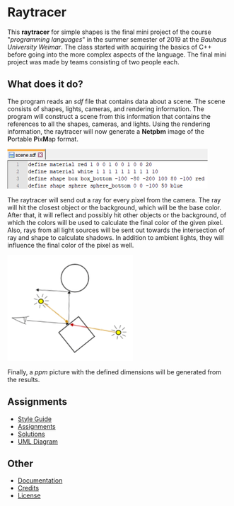 
# Raytracer

This **raytracer** for simple shapes is the final mini project of the course "*programming languages*" in the summer semester of 2019 at the *Bauhaus University Weimar*. The class started with acquiring the basics of C++ before going into the more complex aspects of the language. The final mini project was made by teams consisting of two people each.

## What does it do?

The program reads an *sdf* file that contains data about a scene. The scene consists of shapes, lights, cameras, and rendering information. The program will construct a scene from this information that contains the references to all the shapes, cameras, and lights. Using the rendering information, the raytracer will now generate a **Netpbm** image of the **P**ortable **P**ix**M**ap format.

![A screenshot of an sdf file containing information about the materials and shapes in a scene.](documentation/images/raytracer_sdf_file.png)

The raytracer will send out a ray for every pixel from the camera. The ray will hit the closest object or the background, which will be the base color. After that, it will reflect and possibly hit other objects or the background, of which the colors will be used to calculate the final color of the given pixel. Also, rays from all light sources will be sent out towards the intersection of ray and shape to calculate shadows. In addition to ambient lights, they will influence the final color of the pixel as well.

![An illustration of a camera shooting out a ray towards a rectangle, which reflects and hits a circle, and two lights shooting rays at the intersection.](documentation/images/raytracer_illustration.png)

Finally, a *ppm* picture with the defined dimensions will be generated from the results.

## Assignments
- [Style Guide](/documentation/styleguide_2019.pdf)
- [Assignments](/documentation/assignments/)
- [Solutions](/documentation/solutions_theory_part.md)
- [UML Diagram](/documentation/uml_diagram.md)

## Other
- [Documentation](/documentation/documentation.md)
- [Credits](/documentation/credits.md)
- [License](/documentation/license.md)

